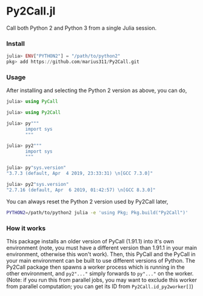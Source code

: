 # Py2Call.jl

Call both Python 2 and Python 3 from a single Julia session. 

### Install

```julia
julia> ENV["PYTHON2"] = "/path/to/python2"
pkg> add https://github.com/marius311/Py2Call.git
```

### Usage

After installing and selecting the Python 2 version as above, you can do,

```julia
julia> using PyCall

julia> using Py2Call

julia> py"""
       import sys
       """

julia> py2"""
       import sys
       """

julia> py"sys.version"
"3.7.3 (default, Apr  4 2019, 23:33:31) \n[GCC 7.3.0]"

julia> py2"sys.version"
"2.7.16 (default, Apr  6 2019, 01:42:57) \n[GCC 8.3.0]"
```

You can always reset the Python 2 version used by Py2Call later,

```bash
PYTHON2=/path/to/python2 julia -e 'using Pkg; Pkg.build("Py2Call")'
```


### How it works

This package installs an older version of PyCall (1.91.1) into it's own environment (note, you must have a different version than 1.91.1 in your main environment, otherwise this won't work). Then, this PyCall and the PyCall in your main environment can be built to use different versions of Python. The Py2Call package then spawns a worker process which is running in the other environment, and `py2"..."` simply forwards to `py"..."` on the worker. (Note: if you run this from parallel jobs, you may want to exclude this worker from parallel computation; you can get its ID from `Py2Call.id_py2worker[]`)
